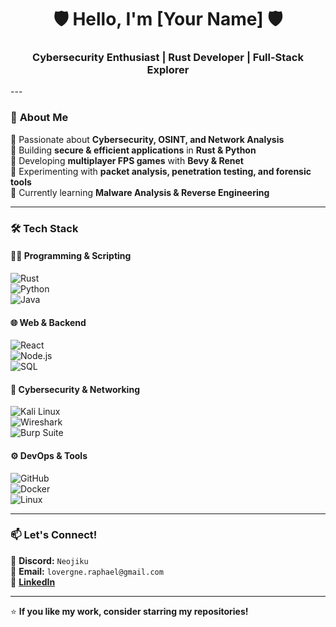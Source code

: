 <h1 align="center">🛡️ Hello, I'm [Your Name] 🛡️</h1>
<h3 align="center">Cybersecurity Enthusiast | Rust Developer | Full-Stack Explorer</h3>
---

### 🚀 **About Me**
🔹 Passionate about **Cybersecurity, OSINT, and Network Analysis**  
🔹 Building **secure & efficient applications** in **Rust & Python**  
🔹 Developing **multiplayer FPS games** with **Bevy & Renet**  
🔹 Experimenting with **packet analysis, penetration testing, and forensic tools**  
🔹 Currently learning **Malware Analysis & Reverse Engineering**  

---

### 🛠️ **Tech Stack**
#### **👨‍💻 Programming & Scripting**
![Rust](https://img.shields.io/badge/Rust-black?style=for-the-badge&logo=rust)  
![Python](https://img.shields.io/badge/Python-3776AB?style=for-the-badge&logo=python&logoColor=white)  
![Java](https://img.shields.io/badge/Java-007396?style=for-the-badge&logo=openjdk&logoColor=white)  

#### **🌐 Web & Backend**
![React](https://img.shields.io/badge/React-20232A?style=for-the-badge&logo=react&logoColor=61DAFB)  
![Node.js](https://img.shields.io/badge/Node.js-43853D?style=for-the-badge&logo=node.js&logoColor=white)  
![SQL](https://img.shields.io/badge/PostgreSQL-316192?style=for-the-badge&logo=postgresql&logoColor=white)  

#### **🔐 Cybersecurity & Networking**
![Kali Linux](https://img.shields.io/badge/Kali_Linux-268BEE?style=for-the-badge&logo=kalilinux&logoColor=white)  
![Wireshark](https://img.shields.io/badge/Wireshark-1679A7?style=for-the-badge&logo=wireshark&logoColor=white)  
![Burp Suite](https://img.shields.io/badge/Burp_Suite-FF5722?style=for-the-badge&logo=burpsuite&logoColor=white)  

#### **⚙️ DevOps & Tools**
![GitHub](https://img.shields.io/badge/GitHub-181717?style=for-the-badge&logo=github)  
![Docker](https://img.shields.io/badge/Docker-2496ED?style=for-the-badge&logo=docker&logoColor=white)  
![Linux](https://img.shields.io/badge/Linux-FCC624?style=for-the-badge&logo=linux&logoColor=black)  

---

### 📫 **Let's Connect!**
💬 **Discord:** `Neojiku`  
📧 **Email:** `lovergne.raphael@gmail.com`  
🔗 **[LinkedIn](https://www.linkedin.com/in/raphael-lovergne-683714322/)**  

---

⭐ **If you like my work, consider starring my repositories!**  
